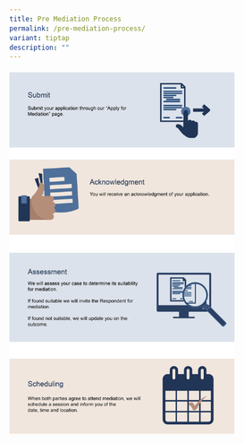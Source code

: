 ```yaml
---
title: Pre Mediation Process
permalink: /pre-mediation-process/
variant: tiptap
description: ""
---
```

<h4></h4>
<div class="isomer-image-wrapper">
<img style="width: 80%;" height="auto" width="100%" alt="" src="/images/Web Revamp pics/WEB GRAPHICS/PreMediation_Process_NewNew_1.png">
</div>
<p></p>
<p></p>